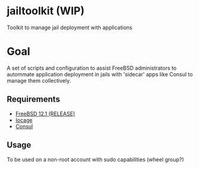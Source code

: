 # jailtoolkit (WIP)
Toolkit to manage jail deployment with applications

# Goal
A set of scripts and configuration to assist FreeBSD administrators to autommate application deployment in jails with 'sidecar' apps like Consul to manage them collectively.

## Requirements
- [FreeBSD 12.1 (RELEASE)](https://www.freebsd.org/where.html)
- [Iocage](https://github.com/iocage/iocage)
- [Consul](https://www.consul.io/)

## Usage 
To be used on a non-root account with sudo capabilities (wheel group?)

